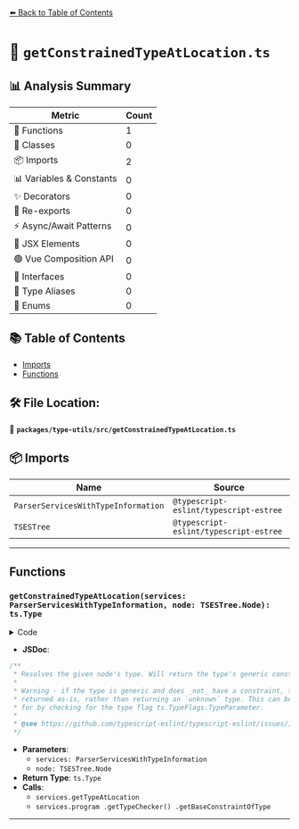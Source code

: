 [⬅️ Back to Table of Contents](../../../index.md)

# 📄 `getConstrainedTypeAtLocation.ts`

## 📊 Analysis Summary

| Metric | Count |
|--------|-------|
| 🔧 Functions | 1 |
| 🧱 Classes | 0 |
| 📦 Imports | 2 |
| 📊 Variables & Constants | 0 |
| ✨ Decorators | 0 |
| 🔄 Re-exports | 0 |
| ⚡ Async/Await Patterns | 0 |
| 💠 JSX Elements | 0 |
| 🟢 Vue Composition API | 0 |
| 📐 Interfaces | 0 |
| 📑 Type Aliases | 0 |
| 🎯 Enums | 0 |

## 📚 Table of Contents

- [Imports](#imports)
- [Functions](#functions)

## 🛠️ File Location:
📂 **`packages/type-utils/src/getConstrainedTypeAtLocation.ts`**

## 📦 Imports

| Name | Source |
|------|--------|
| `ParserServicesWithTypeInformation` | `@typescript-eslint/typescript-estree` |
| `TSESTree` | `@typescript-eslint/typescript-estree` |


---

## Functions

### `getConstrainedTypeAtLocation(services: ParserServicesWithTypeInformation, node: TSESTree.Node): ts.Type`

<details><summary>Code</summary>

```ts
export function getConstrainedTypeAtLocation(
  services: ParserServicesWithTypeInformation,
  node: TSESTree.Node,
): ts.Type {
  const nodeType = services.getTypeAtLocation(node);
  const constrained = services.program
    .getTypeChecker()
    .getBaseConstraintOfType(nodeType);

  return constrained ?? nodeType;
}
```
</details>

- **JSDoc**:
```ts
/**
 * Resolves the given node's type. Will return the type's generic constraint, if it has one.
 *
 * Warning - if the type is generic and does _not_ have a constraint, the type will be
 * returned as-is, rather than returning an `unknown` type. This can be checked
 * for by checking for the type flag ts.TypeFlags.TypeParameter.
 *
 * @see https://github.com/typescript-eslint/typescript-eslint/issues/10438
 */
```

- **Parameters**:
  - `services: ParserServicesWithTypeInformation`
  - `node: TSESTree.Node`
- **Return Type**: `ts.Type`
- **Calls**:
  - `services.getTypeAtLocation`
  - `services.program
    .getTypeChecker()
    .getBaseConstraintOfType`

---